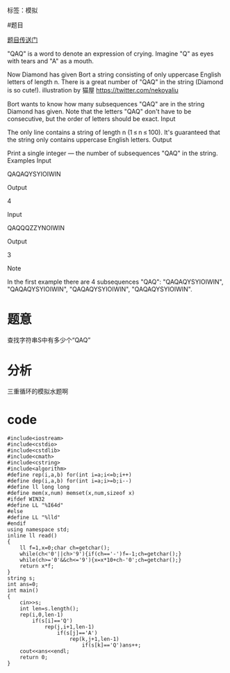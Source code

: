 ﻿---
tags: 
 - 基础算法-模拟
grammar_cjkRuby: true
catalog: true
layout:  post
header-img: "img/header/P33.jpg"
preview-img: "/img/preview/P73.jpg"
---
标签：模拟

#题目

[题目传送门](http://codeforces.com/problemset/problem/894/A)

"QAQ" is a word to denote an expression of crying. Imagine "Q" as eyes with tears and "A" as a mouth.

Now Diamond has given Bort a string consisting of only uppercase English letters of length n. There is a great number of "QAQ" in the string (Diamond is so cute!).
illustration by 猫屋 https://twitter.com/nekoyaliu

Bort wants to know how many subsequences "QAQ" are in the string Diamond has given. Note that the letters "QAQ" don't have to be consecutive, but the order of letters should be exact.
Input

The only line contains a string of length n (1 ≤ n ≤ 100). It's guaranteed that the string only contains uppercase English letters.
Output

Print a single integer — the number of subsequences "QAQ" in the string.
Examples
Input

QAQAQYSYIOIWIN

Output

4

Input

QAQQQZZYNOIWIN

Output

3

Note

In the first example there are 4 subsequences "QAQ": "QAQAQYSYIOIWIN", "QAQAQYSYIOIWIN", "QAQAQYSYIOIWIN", "QAQAQYSYIOIWIN".

# 题意

查找字符串S中有多少个“QAQ”

# 分析

三重循环的模拟水题啊

# code

```
#include<iostream>
#include<cstdio>
#include<cstdlib>
#include<cmath>
#include<cstring>
#include<algorithm>
#define rep(i,a,b) for(int i=a;i<=b;i++)
#define dep(i,a,b) for(int i=a;i>=b;i--)
#define ll long long
#define mem(x,num) memset(x,num,sizeof x)
#ifdef WIN32
#define LL "%I64d"
#else
#define LL "%lld"
#endif
using namespace std;
inline ll read()
{
	ll f=1,x=0;char ch=getchar();
	while(ch<'0'||ch>'9'){if(ch=='-')f=-1;ch=getchar();}
	while(ch>='0'&&ch<='9'){x=x*10+ch-'0';ch=getchar();}
	return x*f;
}
string s;
int ans=0;
int main()
{
	cin>>s;
	int len=s.length();
    rep(i,0,len-1)
    	if(s[i]=='Q')
    		rep(j,i+1,len-1)
    		    if(s[j]=='A')
    		        rep(k,j+1,len-1)
    		            if(s[k]=='Q')ans++;
    cout<<ans<<endl;
    return 0;
}
```